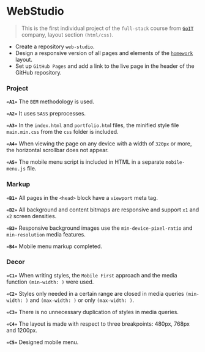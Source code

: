 # WebStudio

> This is the first individual project of the `full-stack` course from
> [`GoIT`](https://goit.global/ua/) company, layout section `(html/css)`.

- Create a repository `web-studio`.
- Design a responsive version of all pages and elements of the
  [`homework`](<https://www.figma.com/file/0uRxYENU9pFeOsq0U0u4IJ/Web-Studio-(Version-2.1)-(Copy)?node-id=1%3A3329&mode=dev>)
  layout.
- Set up `GitHub Pages` and add a link to the live page in the header of the GitHub repository.

### Project

**`«A1»`** The `BEM` methodology is used.

**`«A2»`** It uses `SASS` preprocesses.

**`«A3»`** In the `index.html` and `portfolio.htm`l files, the minified style file `main.min.css`
from the `css` folder is included.

**`«A4»`** When viewing the page on any device with a width of `320px` or more, the horizontal
scrollbar does not appear.

**`«A5»`** The mobile menu script is included in HTML in a separate `mobile-menu.js` file.

### Markup

**`«B1»`** All pages in the `<head>` block have a `viewport` meta tag.

**`«B2»`** All background and content bitmaps are responsive and support `x1` and `x2` screen
densities.

**`«B3»`** Responsive background images use the `min-device-pixel-ratio` and `min-resolution` media
features.

**`«B4»`** Mobile menu markup completed.

### Decor

**`«C1»`** When writing styles, the `Mobile First` approach and the media function `(min-width: )`
were used.

**`«C2»`** Styles only needed in a certain range are closed in media queries `(min-width: )` and
`(max-width: )` or only `(max-width: )`.

**`«C3»`** There is no unnecessary duplication of styles in media queries.

**`«C4»`** The layout is made with respect to three breakpoints: 480px, 768px and 1200px.

**`«C5»`** Designed mobile menu.
